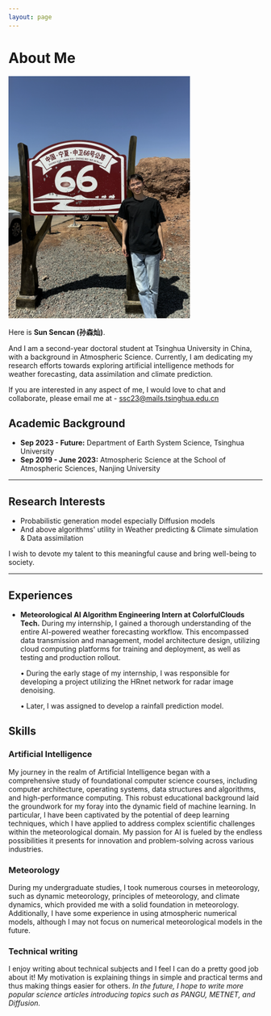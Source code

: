 ```yaml
---
layout: page
---
```


# About Me

<img src="./images/sunsencan.png" class="floatpic" width="360" height="480">

Here is **Sun Sencan (孙森灿)**.

And I am a second-year doctoral student at Tsinghua University in China, with a background in Atmospheric Science. Currently, I am dedicating my research efforts towards exploring artificial intelligence methods for weather forecasting, data assimilation and climate prediction.

If you are interested in any aspect of me, I would love to chat and collaborate, please email me at - ssc23@mails.tsinghua.edu.cn

## Academic Background

- **Sep 2023 - Future:** Department of Earth System Science, Tsinghua University
- **Sep 2019 - June 2023:** Atmospheric Science at the School of Atmospheric Sciences, Nanjing University

---

## Research Interests

- Probabilistic generation model especially Diffusion models
- And above algorithms' utility in Weather predicting & Climate simulation & Data assimilation

I wish to devote my talent to this meaningful cause and bring well-being to society.

---



## Experiences
- **Meteorological AI Algorithm Engineering Intern at ColorfulClouds Tech.**
    During my internship, I gained a thorough understanding of the entire AI-powered weather forecasting workflow. This encompassed data transmission and management, model architecture design, utilizing cloud computing platforms for training and deployment, as well as testing and production rollout.

    • During the early stage of my internship, I was responsible for developing a project utilizing the HRnet network for radar image denoising.

    • Later, I was assigned to develop a rainfall prediction model.




## Skills


### Artificial Intelligence

My journey in the realm of Artificial Intelligence began with a comprehensive study of foundational computer science courses, including computer architecture, operating systems, data structures and algorithms, and high-performance computing. This robust educational background laid the groundwork for my foray into the dynamic field of machine learning. In particular, I have been captivated by the potential of deep learning techniques, which I have applied to address complex scientific challenges within the meteorological domain. My passion for AI is fueled by the endless possibilities it presents for innovation and problem-solving across various industries.

### Meteorology

During my undergraduate studies, I took numerous courses in meteorology, such as dynamic meteorology, principles of meteorology, and climate dynamics, which provided me with a solid foundation in meteorology. Additionally, I have some experience in using atmospheric numerical models, although I may not focus on numerical meteorological models in the future.

### Technical writing

I enjoy writing about technical subjects and I feel I can do a pretty good job about it! My motivation is explaining things in simple and practical terms and thus making things easier for others. *In the future, I hope to write more popular science articles introducing topics such as PANGU, METNET, and Diffusion.*


